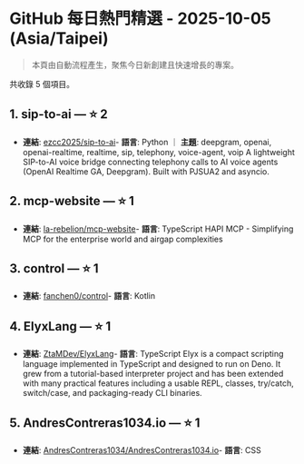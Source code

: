 # GitHub 每日熱門精選 - 2025-10-05 (Asia/Taipei)

> 本頁由自動流程產生，聚焦今日新創建且快速增長的專案。

共收錄 5 個項目。

## 1. sip-to-ai — ⭐ 2

- **連結**: [ezcc2025/sip-to-ai](https://github.com/ezcc2025/sip-to-ai)- **語言**: Python ｜ **主題**: deepgram, openai, openai-realtime, realtime, sip, telephony, voice-agent, voip
 A lightweight SIP-to-AI voice bridge connecting telephony calls to AI   voice agents (OpenAI Realtime GA, Deepgram). Built with PJSUA2 and asyncio.

## 2. mcp-website — ⭐ 1

- **連結**: [la-rebelion/mcp-website](https://github.com/la-rebelion/mcp-website)- **語言**: TypeScript
HAPI MCP - Simplifying MCP for the enterprise world and airgap complexities

## 3. control — ⭐ 1

- **連結**: [fanchen0/control](https://github.com/fanchen0/control)- **語言**: Kotlin


## 4. ElyxLang — ⭐ 1

- **連結**: [ZtaMDev/ElyxLang](https://github.com/ZtaMDev/ElyxLang)- **語言**: TypeScript
Elyx is a compact scripting language implemented in TypeScript and designed to run on Deno. It grew from a tutorial-based interpreter project and has been extended with many practical features including a usable REPL, classes, try/catch, switch/case, and packaging-ready CLI binaries.

## 5. AndresContreras1034.io — ⭐ 1

- **連結**: [AndresContreras1034/AndresContreras1034.io](https://github.com/AndresContreras1034/AndresContreras1034.io)- **語言**: CSS



